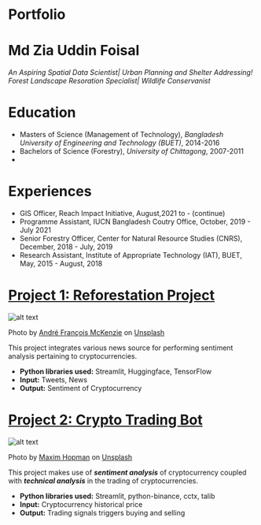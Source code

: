# Portfolio
# Md Zia Uddin Foisal
*An Aspiring Spatial Data Scientist| Urban Planning and Shelter Addressing! Forest Landscape Resoration Specialist| Wildlife  Conservanist*

# Education
* Masters of Science (Management of Technology), *Bangladesh University of Engineering and Technology (BUET)*, 2014-2016
* Bachelors of Science (Forestry), *University of Chittagong*, 2007-2011
* 
# Experiences
* GIS Officer, Reach Impact Initiative, August,2021 to - (continue)
* Programme Assistant, IUCN Bangladesh Coutry Office, October, 2019 - July 2021
* Senior Forestry Officer, Center for Natural Resource Studies (CNRS), December, 2018 - July, 2019
* Research Assistant, Institute of Appropriate Technology (IAT), BUET, May, 2015 - August, 2018
# [Project 1: Reforestation Project](http://youtube.com/dataprofessor)
![alt text](andre-francois-mckenzie-iGYiBhdNTpE-unsplash.jpg)

Photo by <a href="https://unsplash.com/@silverhousehd?utm_source=unsplash&utm_medium=referral&utm_content=creditCopyText">André François McKenzie</a> on <a href="https://unsplash.com/s/photos/cryptocurrency?utm_source=unsplash&utm_medium=referral&utm_content=creditCopyText">Unsplash</a>

This project integrates various news source for performing sentiment analysis pertaining to cryptocurrencies.
* **Python libraries used:** Streamlit, Huggingface, TensorFlow
* **Input:** Tweets, News
* **Output:** Sentiment of Cryptocurrency

# [Project 2: Crypto Trading Bot](http://youtube.com/dataprofessor)
![alt text](maxim-hopman-fiXLQXAhCfk-unsplash.jpg)

Photo by <a href="https://unsplash.com/@nampoh?utm_source=unsplash&utm_medium=referral&utm_content=creditCopyText">Maxim Hopman</a> on <a href="https://unsplash.com/s/photos/cryptocurrency-trading?utm_source=unsplash&utm_medium=referral&utm_content=creditCopyText">Unsplash</a>

This project makes use of ***sentiment analysis*** of cryptocurrency coupled with ***technical analysis*** in the trading of cryptocurrencies.
* **Python libraries used:** Streamlit, python-binance, cctx, talib
* **Input:** Cryptocurrency historical price
* **Output:** Trading signals triggers buying and selling
